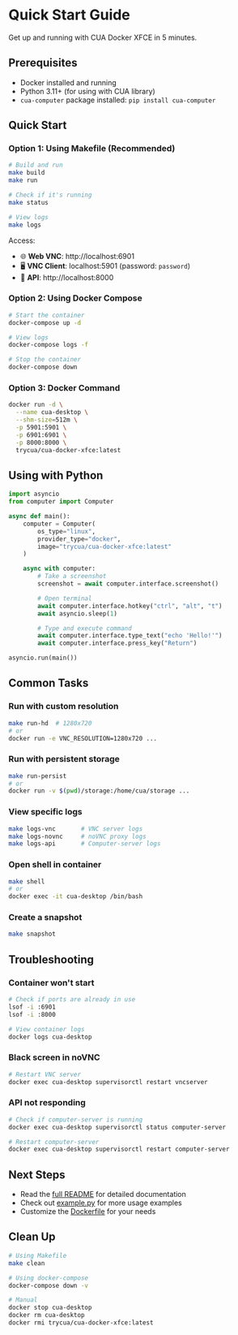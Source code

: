 # Quick Start Guide

Get up and running with CUA Docker XFCE in 5 minutes.

## Prerequisites

- Docker installed and running
- Python 3.11+ (for using with CUA library)
- `cua-computer` package installed: `pip install cua-computer`

## Quick Start

### Option 1: Using Makefile (Recommended)

```bash
# Build and run
make build
make run

# Check if it's running
make status

# View logs
make logs
```

Access:
- 🌐 **Web VNC**: http://localhost:6901
- 🖥️ **VNC Client**: localhost:5901 (password: `password`)
- 🔌 **API**: http://localhost:8000

### Option 2: Using Docker Compose

```bash
# Start the container
docker-compose up -d

# View logs
docker-compose logs -f

# Stop the container
docker-compose down
```

### Option 3: Docker Command

```bash
docker run -d \
  --name cua-desktop \
  --shm-size=512m \
  -p 5901:5901 \
  -p 6901:6901 \
  -p 8000:8000 \
  trycua/cua-docker-xfce:latest
```

## Using with Python

```python
import asyncio
from computer import Computer

async def main():
    computer = Computer(
        os_type="linux",
        provider_type="docker",
        image="trycua/cua-docker-xfce:latest"
    )

    async with computer:
        # Take a screenshot
        screenshot = await computer.interface.screenshot()

        # Open terminal
        await computer.interface.hotkey("ctrl", "alt", "t")
        await asyncio.sleep(1)

        # Type and execute command
        await computer.interface.type_text("echo 'Hello!'")
        await computer.interface.press_key("Return")

asyncio.run(main())
```

## Common Tasks

### Run with custom resolution
```bash
make run-hd  # 1280x720
# or
docker run -e VNC_RESOLUTION=1280x720 ...
```

### Run with persistent storage
```bash
make run-persist
# or
docker run -v $(pwd)/storage:/home/cua/storage ...
```

### View specific logs
```bash
make logs-vnc       # VNC server logs
make logs-novnc     # noVNC proxy logs
make logs-api       # Computer-server logs
```

### Open shell in container
```bash
make shell
# or
docker exec -it cua-desktop /bin/bash
```

### Create a snapshot
```bash
make snapshot
```

## Troubleshooting

### Container won't start
```bash
# Check if ports are already in use
lsof -i :6901
lsof -i :8000

# View container logs
docker logs cua-desktop
```

### Black screen in noVNC
```bash
# Restart VNC server
docker exec cua-desktop supervisorctl restart vncserver
```

### API not responding
```bash
# Check if computer-server is running
docker exec cua-desktop supervisorctl status computer-server

# Restart computer-server
docker exec cua-desktop supervisorctl restart computer-server
```

## Next Steps

- Read the [full README](README.md) for detailed documentation
- Check out [example.py](example.py) for more usage examples
- Customize the [Dockerfile](Dockerfile) for your needs

## Clean Up

```bash
# Using Makefile
make clean

# Using docker-compose
docker-compose down -v

# Manual
docker stop cua-desktop
docker rm cua-desktop
docker rmi trycua/cua-docker-xfce:latest
```
